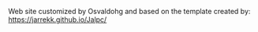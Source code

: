 Web site customized by Osvaldohg and based on the template created by:
<https://jarrekk.github.io/Jalpc/>